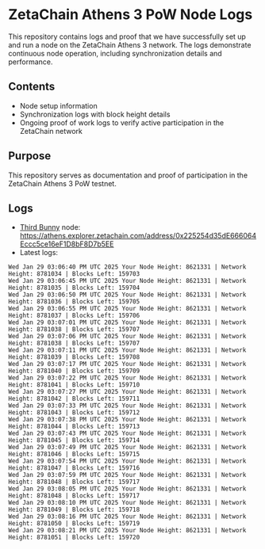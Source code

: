 # ZetaChain Athens 3 PoW Node Logs
This repository contains logs and proof that we have successfully set up and run a node on the ZetaChain Athens 3 network. The logs demonstrate continuous node operation, including synchronization details and performance.

## Contents
- Node setup information
- Synchronization logs with block height details
- Ongoing proof of work logs to verify active participation in the ZetaChain network

## Purpose
This repository serves as documentation and proof of participation in the ZetaChain Athens 3 PoW testnet.

## Logs

- [Third Bunny](https://thirdbunny.xyz/) node: https://athens.explorer.zetachain.com/address/0x225254d35dE666064Eccc5ce16eF1D8bF8D7b5EE
- Latest logs:
```
Wed Jan 29 03:06:40 PM UTC 2025 Your Node Height: 8621331 | Network Height: 8781034 | Blocks Left: 159703
Wed Jan 29 03:06:45 PM UTC 2025 Your Node Height: 8621331 | Network Height: 8781035 | Blocks Left: 159704
Wed Jan 29 03:06:50 PM UTC 2025 Your Node Height: 8621331 | Network Height: 8781036 | Blocks Left: 159705
Wed Jan 29 03:06:55 PM UTC 2025 Your Node Height: 8621331 | Network Height: 8781037 | Blocks Left: 159706
Wed Jan 29 03:07:01 PM UTC 2025 Your Node Height: 8621331 | Network Height: 8781038 | Blocks Left: 159707
Wed Jan 29 03:07:06 PM UTC 2025 Your Node Height: 8621331 | Network Height: 8781038 | Blocks Left: 159707
Wed Jan 29 03:07:11 PM UTC 2025 Your Node Height: 8621331 | Network Height: 8781039 | Blocks Left: 159708
Wed Jan 29 03:07:17 PM UTC 2025 Your Node Height: 8621331 | Network Height: 8781040 | Blocks Left: 159709
Wed Jan 29 03:07:22 PM UTC 2025 Your Node Height: 8621331 | Network Height: 8781041 | Blocks Left: 159710
Wed Jan 29 03:07:27 PM UTC 2025 Your Node Height: 8621331 | Network Height: 8781042 | Blocks Left: 159711
Wed Jan 29 03:07:33 PM UTC 2025 Your Node Height: 8621331 | Network Height: 8781043 | Blocks Left: 159712
Wed Jan 29 03:07:38 PM UTC 2025 Your Node Height: 8621331 | Network Height: 8781044 | Blocks Left: 159713
Wed Jan 29 03:07:43 PM UTC 2025 Your Node Height: 8621331 | Network Height: 8781045 | Blocks Left: 159714
Wed Jan 29 03:07:49 PM UTC 2025 Your Node Height: 8621331 | Network Height: 8781046 | Blocks Left: 159715
Wed Jan 29 03:07:54 PM UTC 2025 Your Node Height: 8621331 | Network Height: 8781047 | Blocks Left: 159716
Wed Jan 29 03:07:59 PM UTC 2025 Your Node Height: 8621331 | Network Height: 8781048 | Blocks Left: 159717
Wed Jan 29 03:08:05 PM UTC 2025 Your Node Height: 8621331 | Network Height: 8781048 | Blocks Left: 159717
Wed Jan 29 03:08:10 PM UTC 2025 Your Node Height: 8621331 | Network Height: 8781049 | Blocks Left: 159718
Wed Jan 29 03:08:16 PM UTC 2025 Your Node Height: 8621331 | Network Height: 8781050 | Blocks Left: 159719
Wed Jan 29 03:08:21 PM UTC 2025 Your Node Height: 8621331 | Network Height: 8781051 | Blocks Left: 159720
```
